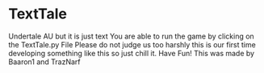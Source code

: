# TextTale
Undertale AU but it is just text
You are able to run the game by clicking on the TextTale.py File
Please do not judge us too harshly this is our first time developing something like this so just chill it.
Have Fun!
This was made by Baaron1 and TrazNarf
